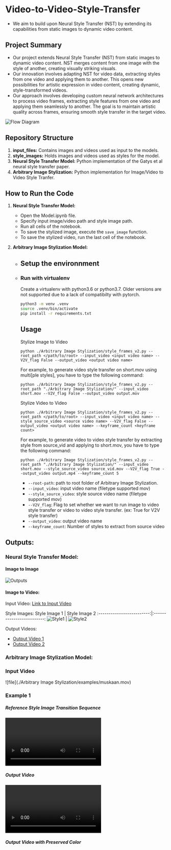 # Video-to-Video-Style-Transfer

- We aim to build upon Neural Style Transfer (NST) by extending its capabilities from static images to dynamic video content.
  
## Project Summary

- Our project extends Neural Style Transfer (NST) from static images to dynamic video content. NST merges content from one image with the style of another, creating visually striking visuals.
- Our innovation involves adapting NST for video data, extracting styles from one video and applying them to another. This opens new possibilities for artistic expression in video content, creating dynamic, style-transformed videos.
- Our approach involves developing custom neural network architectures to process video frames, extracting style features from one video and applying them seamlessly to another. The goal is to maintain artistic quality across frames, ensuring smooth style transfer in the target video.

![Flow Diagram](misc/flow.png)

## Repository Structure

1. **input_files:** Contains images and videos used as input to the models.
2. **style_images:** Holds images and videos used as styles for the model.
3. **Neural Style Transfer Model:** Python implementation of the Gatys et al neural style transfer paper.
4. **Arbitrary Image Stylization:** Python implementation for Image/Video to Video Style Tranfer.

## How to Run the Code

1. **Neural Style Transfer Model:**
    - Open the Model.ipynb file.
    - Specify input image/video path and style image path.
    - Run all cells of the notebook.
    - To save the stylized image, execute the `save_image` function.
    - To save the stylized video, run the last cell of the notebook.

2. **Arbitrary Image Stylization Model:**
    - ## Setup the environnment

    - ### Run with virtualenv

        Create a virtualenv with python3.6 or python3.7. Older versions are not supported due to a lack of compatibilty with pytorch.

        ```bash
        python3 -m venv .venv
        source .venv/bin/activate
        pip install -r requirements.txt
        ```

        ## Usage
        Stylize Image to Video
        ```
        python ./Arbitrary Image Stylization/style_frames_v2.py --root_path </path/to/root> --input_video <input video name> --V2V_flag False --output_video <output video name>
        ```
        For example, to generate video style transfer on short.mov using multi[ple styles], you have to type the following command:
        ```
        python ./Arbitrary Image Stylization/style_frames_v2.py --root_path "./Arbitrary Image Stylization/" --input_video short.mov --V2V_flag False --output_video output.mov
        ```
        Stylize Video to Video
        ```
        python ./Arbitrary Image Stylization/style_frames_v2.py --root_path </path/to/root> --input_video <input video name> --style_source_video <source video name> --V2V_flag False --output_video <output video name> --keyframe_count <keyframe count>
        ```
        For example, to generate video to video style transfer by extracting style from source_vid and applying to short.mov, you have to type the following command:
        ```
        python ./Arbitrary Image Stylization/style_frames_v2.py --root_path "./Arbitrary Image Stylization/" --input_video short.mov --style_source_video source_vid.mov --V2V_flag True --output_video output.mp4 --keyframe_count 5
        ```

        * `--root-path`: path to root folder of Arbitrary Image Stylization.
        * `--input_video`: input video name (filetype supported mov)
        * `--style_source_video`: style source video name (filetype supported mov)
        * `--V2V_flag`: Flag to set whether we want to run image to video style transfer or video to video style transfer. (ex: True for V2V style transfer)
        * `--output_video`: output video name
        * `--keyframe_count`: Number of styles to extract from source video

## Outputs:

### Neural Style Transfer Model:

#### Image to Image
![Outputs](./misc/image.png)

#### Image to Video:

Input Video: [Link to Input Video](./input_files/adwait_video.mp4)

Style Images:
Style Image 1            |  Style Image 2
:-------------------------:|:-------------------------:
![Style1](./style_images/style3.jpg) | ![Style2](./style_images/style6.jpg)

Output Videos:
- [Output Video 1](./Neural%20Style%20Transfer%20Model/Outputs/output_adwait_style3.mp4)
- [Output Video 2](./Neural%20Style%20Transfer%20Model/Outputs/output_adwait.mp4)


### Arbitrary Image Stylization Model:

### Input Video
![file](./Arbitrary Image Stylization/examples/muskaan.mov)
### Example 1
##### Reference Style Image Transition Sequence
![file](/examples/source_vid.mov)
##### Output Video
![file](/examples/output_video.mp4)
##### Output Video with Preserved Color


